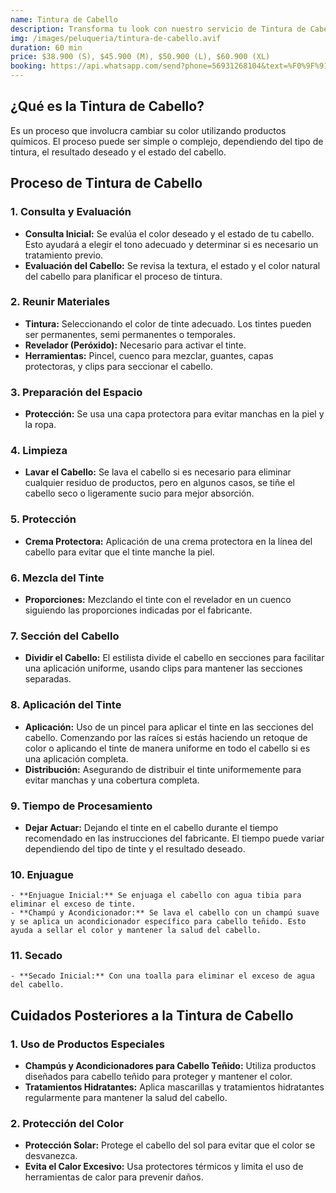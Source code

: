 ```yaml
---
name: Tintura de Cabello
description: Transforma tu look con nuestro servicio de Tintura de Cabello. Ofrecemos una aplicación profesional que proporciona un color vibrante y duradero, adaptado a tus preferencias para un acabado radiante y personalizado.
img: /images/peluqueria/tintura-de-cabello.avif
duration: 60 min
price: $38.900 (S), $45.900 (M), $50.900 (L), $60.900 (XL)
booking: https://api.whatsapp.com/send?phone=56931268104&text=%F0%9F%91%8B%F0%9F%8F%BB%20%C2%A1Hola!%20Quisiera%20agendar%20una%20hora%20para%20la%20tintura%20de%20cabello.
---
```


## ¿Qué es la Tintura de Cabello?

Es un proceso que involucra cambiar su color utilizando productos químicos. El proceso puede ser simple o complejo, dependiendo del tipo de tintura, el resultado deseado y el estado del cabello.

## Proceso de Tintura de Cabello

### 1. Consulta y Evaluación

- **Consulta Inicial:** Se evalúa el color deseado y el estado de tu cabello. Esto ayudará a elegir el tono adecuado y determinar si es necesario un tratamiento previo.
- **Evaluación del Cabello:** Se revisa la textura, el estado y el color natural del cabello para planificar el proceso de tintura.

### 2. Reunir Materiales

- **Tintura:** Seleccionando el color de tinte adecuado. Los tintes pueden ser permanentes, semi permanentes o temporales.
- **Revelador (Peróxido):** Necesario para activar el tinte.
- **Herramientas:** Pincel, cuenco para mezclar, guantes, capas protectoras, y clips para seccionar el cabello.

### 3. Preparación del Espacio

- **Protección:** Se usa una capa protectora para evitar manchas en la piel y la ropa.

### 4. Limpieza

- **Lavar el Cabello:** Se lava el cabello si es necesario para eliminar cualquier residuo de productos, pero en algunos casos, se tiñe el cabello seco o ligeramente sucio para mejor absorción.

### 5. Protección

- **Crema Protectora:** Aplicación de una crema protectora en la línea del cabello para evitar que el tinte manche la piel.

### 6. Mezcla del Tinte

- **Proporciones:** Mezclando el tinte con el revelador en un cuenco siguiendo las proporciones indicadas por el fabricante.

### 7. Sección del Cabello

- **Dividir el Cabello:** El estilista divide el cabello en secciones para facilitar una aplicación uniforme, usando clips para mantener las secciones separadas.

### 8. Aplicación del Tinte

- **Aplicación:** Uso de un pincel para aplicar el tinte en las secciones del cabello. Comenzando por las raíces si estás haciendo un retoque de color o aplicando el tinte de manera uniforme en todo el cabello si es una aplicación completa.
- **Distribución:** Asegurando de distribuir el tinte uniformemente para evitar manchas y una cobertura completa.

### 9. Tiempo de Procesamiento

- **Dejar Actuar:** Dejando el tinte en el cabello durante el tiempo recomendado en las instrucciones del fabricante. El tiempo puede variar dependiendo del tipo de tinte y el resultado deseado.

### 10. Enjuague

    - **Enjuague Inicial:** Se enjuaga el cabello con agua tibia para eliminar el exceso de tinte.
    - **Champú y Acondicionador:** Se lava el cabello con un champú suave y se aplica un acondicionador específico para cabello teñido. Esto ayuda a sellar el color y mantener la salud del cabello.

### 11. Secado

    - **Secado Inicial:** Con una toalla para eliminar el exceso de agua del cabello.

## Cuidados Posteriores a la Tintura de Cabello

### 1. Uso de Productos Especiales

- **Champús y Acondicionadores para Cabello Teñido:** Utiliza productos diseñados para cabello teñido para proteger y mantener el color.
- **Tratamientos Hidratantes:** Aplica mascarillas y tratamientos hidratantes regularmente para mantener la salud del cabello.

### 2. Protección del Color

- **Protección Solar:** Protege el cabello del sol para evitar que el color se desvanezca.
- **Evita el Calor Excesivo:** Usa protectores térmicos y limita el uso de herramientas de calor para prevenir daños.
